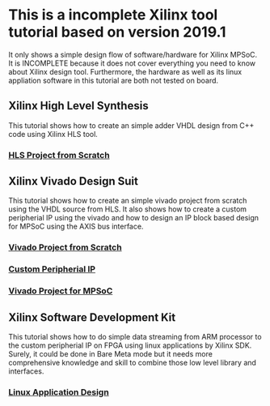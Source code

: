 # This is a incomplete Xilinx tool tutorial based on version 2019.1
It only shows a simple design flow of software/hardware for Xilinx MPSoC. It is INCOMPLETE because it does not cover everything you need to know about Xilinx design tool. Furthermore, the hardware as well as its linux appliation software in this tutorial are both not tested on board. 

## Xilinx High Level Synthesis

This tutorial shows how to create an simple adder VHDL design from C++ code using Xilinx HLS tool. 

### [HLS Project from Scratch](https://github.com/wincle626/IncompleteXilinxToolTutorals_2019.1/blob/master/docs/README_HLS.md)

## Xilinx Vivado Design Suit

This tutorial shows how to create an simple vivado project from scratch using the VHDL source from HLS. It also shows how to create a custom peripherial IP using the vivado and how to design an IP block based design for MPSoC using the AXIS bus interface.  

### [Vivado Project from Scratch](https://github.com/wincle626/IncompleteXilinxToolTutorals_2019.1/blob/master/docs/README_VIVADO.md)

### [Custom Peripherial IP](https://github.com/wincle626/IncompleteXilinxToolTutorals_2019.1/blob/master/docs/README_IP.md)

### [Vivado Project for MPSoC](https://github.com/wincle626/IncompleteXilinxToolTutorals_2019.1/blob/master/docs/README_MPSOC.md)

## Xilinx Software Development Kit

This tutorial shows how to do simple data streaming from ARM processor to the custom peripherial IP on FPGA using linux applications by Xilinx SDK. Surely, it could be done in Bare Meta mode but it needs more comprehensive knowledge and skill to combine those low level library and interfaces. 

### [Linux Application Design](https://github.com/wincle626/IncompleteXilinxToolTutorals_2019.1/blob/master/docs/README_SDK.md)

